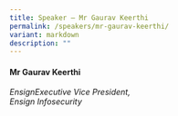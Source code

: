 ```yaml
---
title: Speaker – Mr Gaurav Keerthi
permalink: /speakers/mr-gaurav-keerthi/
variant: markdown
description: ""
---
```

#### **Mr Gaurav Keerthi**

*EnsignExecutive Vice President, <br> Ensign Infosecurity*